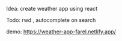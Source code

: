 Idea: create weather app using react

Todo: rwd , autocomplete on search

demo:
https://weather-app-farel.netlify.app/
